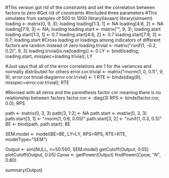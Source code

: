 #This version got rid of the constraints and set the correlation between factors to zero 
#Got rid of constraints
#Included three parameters
#This simulates from samples of 500 to 1000
library(lavaan)
library(simsem)
loading <- matrix(0, 9, 3); loading
loading[1:3, 1] <- NA
loading[4:6, 2] <- NA
loading[7:9, 3] <- NA; loading
loading.start <- matrix("", 9, 3); loading.start
loading.start[1:3, 1] <- 0.7
loading.start[4:6, 2] <- 0.7
loading.start[7:9, 3] <- 0.7; loading.start
#Cross loading or loadings among indicators of different factors are random instead of zero
loading.trivial <- matrix("runif(1, -0.2, 0.2)", 9, 3)
loading.trivial[is.na(loading)] <- 0
LY <- bind(loading, loading.start, misspec=loading.trivial); LY

#Just says that all of the error correlations are 1 for the variances and normally distributed for others
error.cor.trivial <- matrix("rnorm(1, 0, 0.1)", 9, 9); error.cor.trivial
diag(error.cor.trivial) <- 1
RTE <- binds(diag(9), misspec=error.cor.trivial); RTE

#Revised with all zeros and the parenthesis factor cor meaning there is no relationship between factors
factor.cor <- diag(3)
RPS <- binds(factor.cor, 0.0); RPS

path <- matrix(0, 3, 3)
path[3, 1:2] <- NA
path.start <- matrix(0, 3, 3)
path.start[3, 1] <- "rnorm(1, 0.6, 0.05)"
path.start[3, 2] <- "runif(1, 0.3, 0.5)"
BE <- bind(path, path.start); BE

SEM.model <- model(BE=BE, LY=LY, RPS=RPS, RTE=RTE, modelType="SEM")

Output <- sim(NULL, n=50:500, SEM.model) 
getCutoff(Output, 0.05)
plotCutoff(Output, 0.05)
Cpow <- getPower(Output)
findPower(Cpow, "N", 0.80)

summary(Output)
